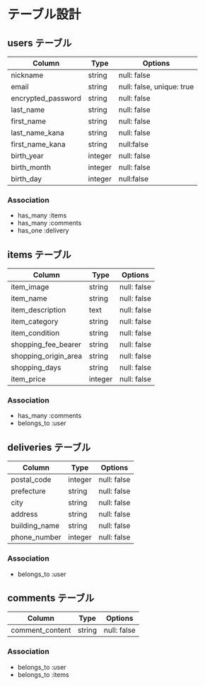 # テーブル設計

## users テーブル

| Column             | Type    | Options     |
| ------------------ | ------- | ----------- |
| nickname           | string  | null: false |
| email              | string  | null: false, unique: true |
| encrypted_password | string  | null: false |
| last_name          | string  | null: false |
| first_name         | string  | null: false |
| last_name_kana     | string  | null: false |
| first_name_kana    | string  | null:false  |
| birth_year         | integer | null: false |
| birth_month        | integer | null: false |
| birth_day          | integer | null:false  | 

### Association

- has_many :items
- has_many :comments
- has_one :delivery 

## items テーブル

| Column               | Type    | Options     |
| -------------------- | ------- | ----------- |
| item_image           | string  | null: false |
| item_name            | string  | null: false |
| item_description     | text    | null: false |
| item_category        | string  | null: false |
| item_condition       | string  | null: false |
| shopping_fee_bearer  | string  | null: false |
| shopping_origin_area | string  | null: false |
| shopping_days        | string  | null: false |
| item_price           | integer | null: false | 

### Association

- has_many :comments
- belongs_to :user

## deliveries テーブル

| Column        | Type       | Options      |
| ------------- | ---------- | ------------ |
| postal_code   | integer    | null: false  |
| prefecture    | string     | null: false  |
| city          | string     | null: false  |
| address       | string     | null: false  |
| building_name | string     | null: false  |
| phone_number  | integer    | null: false  |

### Association

- belongs_to :user

## comments テーブル

| Column          | Type       | Options                        |
| --------------- | ---------- | ------------------------------ |
| comment_content | string     | null: false                    |


### Association

- belongs_to :user
- belongs_to :items
